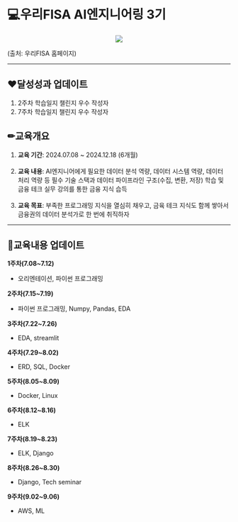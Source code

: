 # 💻우리FISA AI엔지니어링 3기 
<p align="center">
<img src="https://github.com/user-attachments/assets/0e6e510e-445b-416d-81d9-3664d57eb286"/></p>
(출처: 우리FISA 홈페이지) <br>

*** 

## ❤️달성성과 업데이트  
1. 2주차 학습일지 챌린지 우수 작성자
2. 7주차 학습일지 챌린지 우수 작성자 

## ✏교육개요<br>
1. **교육 기간**: 2024.07.08 ~ 2024.12.18 (6개월) <br><br>
2. **교육 내용**: AI엔지니어에게 필요한 데이터 분석 역량, 데이터 시스템 역량, 데이터 처리 역량 등 필수 기술 스택과 데이터 파이프라인 구조(수집, 변환, 저장) 학습 및 금융 테크 실무 강의를 통한 금융 지식 습득 <br><br>
3. **교육 목표**: 부족한 프로그래밍 지식을 열심히 채우고, 금육 테크 지식도 함께 쌓아서 금융권의 데이터 분석가로 한 번에 취직하자
***

## 💬교육내용 업데이트 <br>
**1주차(7.08~7.12)** <br>
- 오리엔테이션, 파이썬 프로그래밍 <br>

**2주차(7.15~7.19)** <br>
- 파이썬 프로그래밍, Numpy, Pandas, EDA

**3주차(7.22~7.26)** <br>
- EDA, streamlit

**4주차(7.29~8.02)** <br>
- ERD, SQL, Docker

**5주차(8.05~8.09)** <br>
- Docker, Linux

**6주차(8.12~8.16)** <br>
- ELK

**7주차(8.19~8.23)** <br>
- ELK, Django

**8주차(8.26~8.30)** <br>
- Django, Tech seminar
  
**9주차(9.02~9.06)** <br>
- AWS, ML
